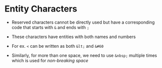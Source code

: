 # Entity Characters

- Reserved characters cannot be directly used but have a corresponding code that
starts with `&` and ends with `;`

- These characters have entities with both names and numbers

- For ex. `<` can be written as both `&lt;` and `&#60`

- Similarly, for more than one space, we need to use `&nbsp;` multiple times
which is used for *non-breaking space*
